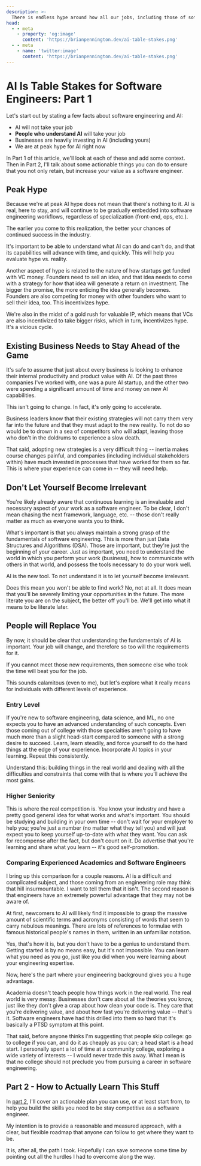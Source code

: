 ```yaml
---
description: >-
  There is endless hype around how all our jobs, including those of software engineers, will be taken by AI. This is marketing. Marketing by startup founders competing for cash in an ever-escalating rush for valuable intellectual property. However, this does not mean that the jobs of software engineers won't change. They will, and AI is the new table stakes.
head:
  - - meta
    - property: 'og:image'
      content: 'https://brianpennington.dev/ai-table-stakes.png'
  - - meta
    - name: 'twitter:image'
      content: 'https://brianpennington.dev/ai-table-stakes.png'
---
```


# AI Is Table Stakes for Software Engineers: Part 1

Let's start out by stating a few facts about software engineering and AI:

- AI will not take your job
- **People who understand AI** will take your job
- Businesses are heavily investing in AI (including yours)
- We are at peak hype for AI right now

In Part 1 of this article, we'll look at each of these and add some context. Then in Part 2, I'll talk about some actionable things you can do to ensure that you not only retain, but increase your value as a software engineer.

## Peak Hype

Because we're at peak AI hype does not mean that there's nothing to it. AI is real, here to stay, and will continue to be gradually embedded into software engineering workflows, regardless of specialization (front-end, ops, etc.).

The earlier you come to this realization, the better your chances of continued success in the industry.

It's important to be able to understand what AI can do and can't do, and that its capabilities will advance with time, and quickly. This will help you evaluate hype vs. reality.

Another aspect of hype is related to the nature of how startups get funded with VC money. Founders need to sell an idea, and that idea needs to come with a strategy for how that idea will generate a return on investment. The bigger the promise, the more enticing the idea generally becomes. Founders are also competing for money with other founders who want to sell their idea, too. This incentivizes hype.

We're also in the midst of a gold rush for valuable IP, which means that VCs are also incentivized to take bigger risks, which in turn, incentivizes hype. It's a vicious cycle.

## Existing Business Needs to Stay Ahead of the Game

It's safe to assume that just about every business is looking to enhance their internal productivity and product value with AI. Of the past three companies I've worked with, one was a pure AI startup, and the other two were spending a significant amount of time and money on new AI capabilities.

This isn't going to change. In fact, it's only going to accelerate.

Business leaders know that their existing strategies will not carry them very far into the future and that they must adapt to the new reality. To not do so would be to drown in a sea of competitors who will adapt, leaving those who don't in the doldrums to experience a slow death.

That said, adopting new strategies is a very difficult thing -- inertia makes course changes painful, and companies (including individual stakeholders within) have much invested in processes that have worked for them so far. This is where your experience can come in -- they will need help.

## Don't Let Yourself Become Irrelevant

You're likely already aware that continuous learning is an invaluable and necessary aspect of your work as a software engineer. To be clear, I don't mean chasing the next framework, language, etc. -- those don't really matter as much as everyone wants you to think.

What's important is that you always maintain a strong grasp of the fundamentals of software engineering. This is more than just Data Structures and Algorithms (DSA). Those are important, but they're just the beginning of your career. Just as important, you need to understand the world in which you perform your work (business), how to communicate with others in that world, and possess the tools necessary to do your work well.

AI is the new tool. To not understand it is to let yourself become irrelevant.

Does this mean you won't be able to find work? No, not at all. It does mean that you'll be severely limiting your opportunities in the future. The more literate you are on the subject, the better off you'll be. We'll get into what it means to be literate later.

## People will Replace You

By now, it should be clear that understanding the fundamentals of AI is important. Your job will change, and therefore so too will the requirements for it.

If you cannot meet those new requirements, then someone else who took the time will beat you for the job.

This sounds calamitous (even to me), but let's explore what it really means for individuals with different levels of experience.

### Entry Level

If you're new to software engineering, data science, and ML, no one expects you to have an advanced understanding of such concepts. Even those coming out of college with those specialties aren't going to have much more than a slight head-start compared to someone with a strong desire to succeed. Learn, learn steadily, and force yourself to do the hard things at the edge of your experience. Incorporate AI topics in your learning. Repeat this consistently.

Understand this: building things in the real world and dealing with all the difficulties and constraints that come with that is where you'll achieve the most gains.

### Higher Seniority

This is where the real competition is. You know your industry and have a pretty good general idea for what works and what's important. You should be studying and building in your own time -- don't wait for your employer to help you; you're just a number (no matter what they tell you) and will just expect you to keep yourself up-to-date with what they want. You can ask for recompense after the fact, but don't count on it. Do advertise that you're learning and share what you learn -- it's good self-promotion.

### Comparing Experienced Academics and Software Engineers

I bring up this comparison for a couple reasons. AI is a difficult and complicated subject, and those coming from an engineering role may think that hill insurmountable. I want to tell them that it isn't. The second reason is that engineers have an extremely powerful advantage that they may not be aware of.

At first, newcomers to AI will likely find it impossible to grasp the massive amount of scientific terms and acronyms consisting of words that seem to carry nebulous meanings. There are lots of references to formulae with famous historical people's names in them, written in an unfamiliar notation.

Yes, that's how it is, but you don't have to be a genius to understand them. Getting started is by no means easy, but it's not impossible. You can learn what you need as you go, just like you did when you were learning about your engineering expertise.

Now, here's the part where your engineering background gives you a huge advantage.

Academia doesn't teach people how things work in the real world. The real world is very messy. Businesses don't care about all the theories you know, just like they don't give a crap about how clean your code is. They care that you're delivering value, and about how fast you're delivering value -- that's it. Software engineers have had this drilled into them so hard that it's basically a PTSD symptom at this point.

That said, before anyone thinks I'm suggesting that people skip college: go to college if you can, and do it as cheaply as you can; a head start is a head start. I personally spent a lot of time at a community college, exploring a wide variety of interests -- I would never trade this away. What I mean is that no college should not preclude you from pursuing a career in software engineering.

## Part 2 - How to Actually Learn This Stuff

In [part 2](./table-stakes-ai-pt-2.md), I'll cover an actionable plan you can use, or at least start from, to help you build the skills you need to be stay competitive as a software engineer.

My intention is to provide a reasonable and measured approach, with a clear, but flexible roadmap that anyone can follow to get where they want to be.

It is, after all, the path I took. Hopefully I can save someone some time by pointing out all the hurdles I had to overcome along the way.
